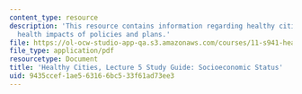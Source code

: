 ```yaml
---
content_type: resource
description: 'This resource contains information regarding healthy cities: Assessing
  health impacts of policies and plans.'
file: https://ol-ocw-studio-app-qa.s3.amazonaws.com/courses/11-s941-healthy-cities-assessing-health-impacts-of-policies-and-plans-spring-2016/9435ccef1ae563166bc533f61ad73ee3_MIT11_S941S16_Class5Guide.pdf
file_type: application/pdf
resourcetype: Document
title: 'Healthy Cities, Lecture 5 Study Guide: Socioeconomic Status'
uid: 9435ccef-1ae5-6316-6bc5-33f61ad73ee3
---
```

